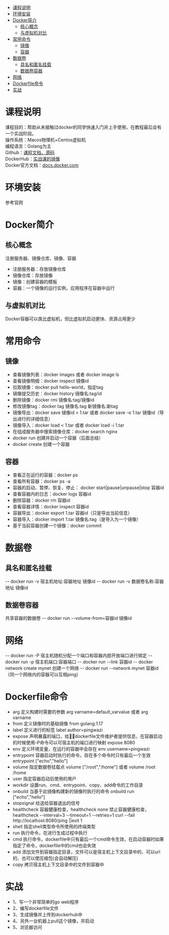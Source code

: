 - [课程说明](#课程说明)
- [环境安装](#环境安装)
- [Docker简介](#docker简介)
  - [核心概念](#核心概念)
  - [与虚拟机对比](#与虚拟机对比)
- [常用命令](#常用命令)
  - [镜像](#镜像)
  - [容器](#容器)
- [数据卷](#数据卷)
  - [具名和匿名挂载](#具名和匿名挂载)
  - [数据卷容器](#数据卷容器)
- [网络](#网络)
- [Dockerfile命令](#dockerfile命令)
- [实战](#实战)


# 课程说明
课程目的：帮助从未接触过docker的同学快速入门并上手使用，在教程最后会有一个实战阶段。  
操作系统：Macos物理机+Centos虚拟机  
编程语言：Golang为主  
Github：[课程文档、源码](https://github.com/pingwazi0101/dockerstudy)  
DockerHub：[实战课的镜像](https://hub.docker.com/r/pingwazi0101/webapp)  
Docker官方文档：[docs.docker.com](https://docs.docker.com/)  

# 环境安装
参考官网

# Docker简介
## 核心概念
注册服务器、镜像仓库、镜像、容器  
- 注册服务器：存放镜像仓库  
- 镜像仓库：存放镜像
- 镜像：创建容器的模板
- 容器：一个镜像的运行实例，应用程序在容器中运行

## 与虚拟机对比
Docker容器可以类比虚拟机，但比虚拟机启动更快、资源占用更少

# 常用命令
## 镜像
- 查看镜像列表：docker images 或者 docker image ls
- 查看镜像明细：docker inspect 镜像id
- 拉取镜像：docker pull hello-world，指定tag
- 镜像提交历史：docker history 镜像名:tag/id
- 删除镜像：docker rmi 镜像名:tag/镜像id
- 修改镜像tag：docker tag 镜像名:tag 新镜像名:新tag
- 镜像导出：docker save 镜像id > 1.tar  或者 docker save -o 1.tar 镜像id（导出进行的详细信息）
- 镜像导入：docker load < 1.tar  或者 docker load -i 1.tar
- 在组成服务器中搜索镜像仓库：docker search nginx
- docker run 创建并启动一个容器（后面总结）
- docker create 创建一个容器


## 容器
- 查看正在运行的容器：docker ps
- 查看所有容器：docker ps -a
- 容器的启动、暂停、恢复、停止： docker start|pause|unpause|stop 容器id
- 查看容器内的日志：docker logs 容器id
- 删除容器：docker rm 容器id
- 查看容器详情：docker inspect 容器id
- 容器导出：docker export 1.tar 容器id（只是导出当前信息）
- 容器导入：docker import 1.tar 镜像名:tag（是导入为一个镜像）
- 基于当前容器创建一个镜像：docker commit




# 数据卷
## 具名和匿名挂载
-- docker run -v 宿主机地址:容器地址 镜像id
-- docker run -v 数据卷名称:容器地址 镜像id
## 数据卷容器
共享容器的数据卷
-- docker run --volume-from=容器id 镜像id 

# 网络
-- docker run -P 宿主机随机分配一个端口和容器内部开放端口进行绑定
-- docker run -p 宿主机端口:容器端口
-- docker run --link 容器id
-- docker network create mynet 创建一个网络
-- docker run --network mynet 容器id（同一个网络内的容器可以互相ping）

# Dockerfile命令
- arg 定义构建时需要的参数 arg varname=default_varvalue 或者 arg varname 
- from 定义镜像时的基础镜像  from golang:1.17
- label 定义进行的标签 label author=pingwazi
- expose 声明暴露的端口，给dockerfile文件维护者提供信息，在容器启动的时候使用-P命令可以可宿主机的端口进行映射 expose 8080
- env 定义环境变量，在运行的容器中会存在 env username=pingwazi
- entrypoint 容器启动时执行的命令，存在多个命令时只有最后一个生效 entrypoint ["echo","hello"]
- volume 指定数据卷挂载点 volume ["/root","/home"] 或者 volume /root /home
- user 指定容器启动后使用的用户
- workdir 设置run、cmd、entrypoint、copy、add命令的工作目录
- onbuild 当基于此镜像构建新的镜像时执行的命令 onbuild run ["echo","hello"]
- stopsignal 给送给容器退出的信号
- healthcheck 容器健康检查，healthcheck none 禁止容器健康检查，healthcheck --interval=3 --timeout=1 --retries=1 curl --fail http://localhost:8080/ping ||exit 1
- shell 指定shell类型命令所使用的终端类型
- run 执行命令，在进行生成过程中执行
- cmd 执行命令，dockerfile中只有最后一个cmd命令生效，在启动容器时如果指定了命令，dockerfile中的cmd也会失效
- add 添加文件到容器指定目录，文件可以是宿主机上下文目录中的、可以url的、也可以使压缩包(会自动解压)
- copy 拷贝宿主机上下文目录中的文件到容器中


# 实战
- 1、写一个非常简单的go web程序
- 2、编写dockerfile文件
- 3、生成镜像并上传到dockerhub中
- 4、另外一台机器上pull这个镜像，并启动
- 5、浏览器访问
